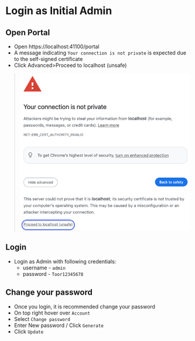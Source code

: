 # Login as Initial Admin

## Open Portal
- Open https://localhost:41100/portal
- A message indicating `Your connection is not private` is expected due to the self-signed certificate
- Click Advanced>Proceed to localhost (unsafe)

> ![](../images/chrome/chrome-proceed-to-localhost.png)


## Login
- Login as Admin with following credentials:
  - username - `admin`
  - password - `Toor12345678`

## Change your password
- Once you login, it is recommended change your password
- On top right hover over `Account`
- Select `Change password`
- Enter New password / Click `Generate`
- Click `Update`
